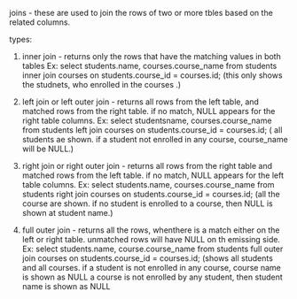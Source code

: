 joins - these are used to join the rows of two or more tbles based on the related columns.

types:
1. inner join - returns only the rows that have the matching values in both tables
Ex:
select students.name, courses.course_name
from students
inner join courses
on students.course_id = courses.id;
(this only shows the studnets, who enrolled in the courses .)

2. left join or left outer join - returns all rows from the left table, and matched rows from the right table. if no match, NULL appears for the right table columns.
Ex:
select studentsname, courses.course_name
from students
left join courses
on students.course_id = courses.id;
( all students ae shown. if  a student not enrolled in any course, course_name will be NULL.)

3. right join or right outer join - returns all rows from the right table and matched rows from the left table. if no match, NULL appears for the left table columns.
Ex: 
select students.name, courses.course_name
from students
right join courses
on students.course_id = courses.id;
(all the course are shown. if no student is enrolled to a course, then NULL is shown at student name.)

4. full outer join - returns all the rows, whenthere is a match either on the left or right table. unmatched rows will have NULL on th emissing side.
Ex:
select students.name, course.course_name
from students
full outer join courses
on students.course_id = courses.id;
(shows all students and all courses. if a student is not enrolled in any course, course name is shown as NULL a course is not enrolled by any student, then student name is shown as NULL
